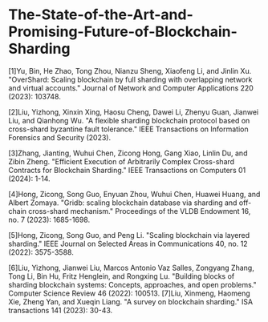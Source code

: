 # The-State-of-the-Art-and-Promising-Future-of-Blockchain-Sharding

[1]Yu, Bin, He Zhao, Tong Zhou, Nianzu Sheng, Xiaofeng Li, and Jinlin Xu. "OverShard: Scaling blockchain by full sharding with overlapping network and virtual accounts." Journal of Network and Computer Applications 220 (2023): 103748.

[2]Liu, Yizhong, Xinxin Xing, Haosu Cheng, Dawei Li, Zhenyu Guan, Jianwei Liu, and Qianhong Wu. "A flexible sharding blockchain protocol based on cross-shard byzantine fault tolerance." IEEE Transactions on Information Forensics and Security (2023).

[3]Zhang, Jianting, Wuhui Chen, Zicong Hong, Gang Xiao, Linlin Du, and Zibin Zheng. "Efficient Execution of Arbitrarily Complex Cross-shard Contracts for Blockchain Sharding." IEEE Transactions on Computers 01 (2024): 1-14.

[4]Hong, Zicong, Song Guo, Enyuan Zhou, Wuhui Chen, Huawei Huang, and Albert Zomaya. "Gridb: scaling blockchain database via sharding and off-chain cross-shard mechanism." Proceedings of the VLDB Endowment 16, no. 7 (2023): 1685-1698.

[5]Hong, Zicong, Song Guo, and Peng Li. "Scaling blockchain via layered sharding." IEEE Journal on Selected Areas in Communications 40, no. 12 (2022): 3575-3588.

[6]Liu, Yizhong, Jianwei Liu, Marcos Antonio Vaz Salles, Zongyang Zhang, Tong Li, Bin Hu, Fritz Henglein, and Rongxing Lu. "Building blocks of sharding blockchain systems: Concepts, approaches, and open problems." Computer Science Review 46 (2022): 100513.
[7]Liu, Xinmeng, Haomeng Xie, Zheng Yan, and Xueqin Liang. "A survey on blockchain sharding." ISA transactions 141 (2023): 30-43.
